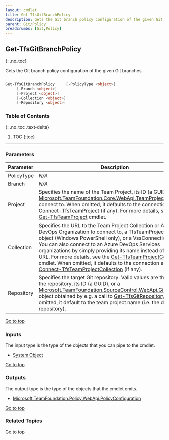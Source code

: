 ```yaml
---
layout: cmdlet
title: Get-TfsGitBranchPolicy
description: Gets the Git branch policy configuration of the given Git branches.
parent: Git/Policy
breadcrumbs: [Git,Policy]
---
```

## Get-TfsGitBranchPolicy
{: .no_toc}

Gets the Git branch policy configuration of the given Git branches.

```powershell

Get-TfsGitBranchPolicy     [-PolicyType <object>]
     [-Branch <object>]
     [-Project <object>]
     [-Collection <object>]
     [-Repository <object>]

```

### Table of Contents
{: .no_toc .text-delta}

1. TOC
{:toc}

-----
### Parameters

| Parameter | Description |
|:----------|-------------|
 | PolicyType | _N/A_ |
 | Branch | _N/A_ |
 | Project | Specifies the name of the Team Project, its ID (a GUID), or a [Microsoft.TeamFoundation.Core.WebApi.TeamProject](https://docs.microsoft.com/en-us/dotnet/api/Microsoft.TeamFoundation.Core.WebApi.TeamProject) object to connect to. When omitted, it defaults to the connection set by [Connect-TfsTeamProject](https://tfscmdlets.dev/Cmdlets/Connection/Connect-TfsTeamProject) (if any). For more details, see the [Get-TfsTeamProject](https://tfscmdlets.dev/Cmdlets/TeamProject/Get-TfsTeamProject) cmdlet. |
 | Collection | Specifies the URL to the Team Project Collection or Azure DevOps Organization to connect to, a TfsTeamProjectCollection object (Windows PowerShell only), or a VssConnection object. You can also connect to an Azure DevOps Services organizations by simply providing its name instead of the full URL. For more details, see the [Get-TfsTeamProjectCollection](https://tfscmdlets.dev/Cmdlets/TeamProjectCollection/Get-TfsTeamProjectCollection) cmdlet. When omitted, it defaults to the connection set by [Connect-TfsTeamProjectCollection](https://tfscmdlets.dev/Cmdlets/Connection/Connect-TfsTeamProjectCollection) (if any). |
 | Repository | Specifies the target Git repository. Valid values are the name of the repository, its ID (a GUID), or a [Microsoft.TeamFoundation.SourceControl.WebApi.GitRepository](https://docs.microsoft.com/en-us/dotnet/api/Microsoft.TeamFoundation.SourceControl.WebApi.GitRepository) object obtained by e.g. a call to [Get-TfsGitRepository](https://tfscmdlets.dev/Cmdlets/Git/Repository/Get-TfsGitRepository). When omitted, it default to the team project name (i.e. the default repository). |
 
[Go to top](#get-tfsgitbranchpolicy)

### Inputs

The input type is the type of the objects that you can pipe to the cmdlet.

* [System.Object](https://docs.microsoft.com/en-us/dotnet/api/System.Object)

[Go to top](#get-tfsgitbranchpolicy)

### Outputs

The output type is the type of the objects that the cmdlet emits.

* [Microsoft.TeamFoundation.Policy.WebApi.PolicyConfiguration](https://docs.microsoft.com/en-us/dotnet/api/Microsoft.TeamFoundation.Policy.WebApi.PolicyConfiguration)

[Go to top](#get-tfsgitbranchpolicy)

### Related Topics



[Go to top](#get-tfsgitbranchpolicy)

